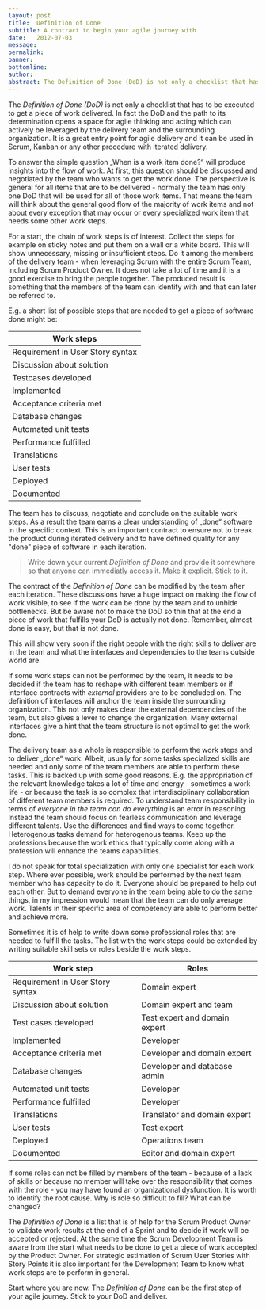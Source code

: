 ```yaml
---
layout: post
title:  Definition of Done
subtitle: A contract to begin your agile journey with
date:   2012-07-03
message: 
permalink: 
banner: 
bottomline: 
author: 
abstract: The Definition of Done (DoD) is not only a checklist that has to be executed to get a piece of work delivered. In fact the DoD and the path to its determination opens a space for agile thinking and acting which can actively be leveraged by the delivery team and the surrounding organization. It is a great entry point for agile delivery and it can be used in Scrum, Kanban or any other procedure with iterated delivery.
---
```

The *Definition of Done (DoD)* is not only a checklist that has to be executed to get a piece of work delivered. In fact the DoD and the path to its determination opens a space for agile thinking and acting which can actively be leveraged by the delivery team and the surrounding organization. It is a great entry point for agile delivery and it can be used in Scrum, Kanban or any other procedure with iterated delivery.

To answer the simple question „When is a work item done?“ will produce insights into the flow of work. At first, this question should be discussed and negotiated by the team who wants to get the work done. The perspective is general for all items that are to be delivered - normally the team has only one DoD that will be used for all of those work items. That means the team will think about the general good flow of the majority of work items and not about every exception that may occur or every specialized work item that needs some other work steps.

For a start, the chain of work steps is of interest. Collect the steps for example on sticky notes and put them on a wall or a white board. This will show unnecessary, missing or insufficient steps. Do it among the members of the delivery team - when leveraging Scrum with the entire Scrum Team, including Scrum Product Owner. It does not take a lot of time and it is a good exercise to bring the people together. The produced result is something that the members of the team can identify with and that can later be referred to.

E.g. a short list of possible steps that are needed to get a piece of software done might be:

|Work steps|
|----------|
|Requirement in User Story syntax|
|Discussion about solution|
|Testcases developed|
|Implemented|
|Acceptance criteria met|
|Database changes|
|Automated unit tests|
|Performance fulfilled|
|Translations|
|User tests|
|Deployed|
|Documented|

The team has to discuss, negotiate and conclude on the suitable work steps. As a result the team earns a clear understanding of „done“ software in the specific context. This is an important contract to ensure not to break the product during iterated delivery and to have defined quality for any "done" piece of software in each iteration.

> Write down your current *Definition of Done* and provide it somewhere so that anyone can immediatly access it. Make it explicit. Stick to it. 

The contract of the *Definition of Done* can be modified by the team after each iteration. These discussions have a huge impact on making the flow of work visible, to see if the work can be done by the team and to unhide bottlenecks. But be aware not to make the DoD so thin that at the end a piece of work that fulfills your DoD is actually not done. Remember, almost done is easy, but that is not done.

This will show very soon if the right people with the right skills to deliver are in the team and what the interfaces and dependencies to the teams outside world are.

If some work steps can not be performed by the team, it needs to be decided if the team has to reshape with different team members or if interface contracts with *external* providers are to be concluded on. The definition of interfaces will anchor the team inside the surrounding organization. This not only makes clear the external dependencies of the team, but also gives a lever to change the organization. Many external interfaces give a hint that the team structure is not optimal to get the work done.

The delivery team as a whole is responsible to perform the work steps and to deliver „done“ work. Albeit, usually for some tasks specialized skills are needed and only some of the team members are able to perform these tasks. This is backed up with some good reasons. E.g. the appropriation of the relevant knowledge takes a lot of time and energy - sometimes a work life - or because the task is so complex that interdisciplinary collaboration of different team members is required. To understand team responsibility in terms of *everyone in the team can do everything* is an error in reasoning. Instead the team should focus on fearless communication and leverage different talents. Use the differences and find ways to come together.  Heterogenous tasks demand for heterogenous teams. Keep up the professions because the work ethics that typically come along with a profession will enhance the teams capabilities.  

I do not speak for total specialization with only one specialist for each work step. Where ever possible, work should be performed by the next team member who has capacity to do it. Everyone should be prepared to help out each other. But to demand everyone in the team being able to do the same things, in my impression would mean that the team can do only average work. Talents in their specific area of competency are able to perform better and achieve more. 

Sometimes it is of help to write down some professional roles that are needed to fulfill the tasks. The list with the work steps could be extended by writing suitable skill sets or roles beside the work steps.

Work step | Roles
----------|------
Requirement in User Story syntax | Domain expert
Discussion about solution | Domain expert and team
Test cases developed | Test expert and domain expert
Implemented | Developer
Acceptance criteria met | Developer and domain expert
Database changes | Developer and database admin
Automated unit tests | Developer
Performance fulfilled | Developer
Translations | Translator and domain expert
User tests | Test expert
Deployed | Operations team
Documented | Editor and domain expert

If some roles can not be filled by members of the team - because of a lack of skills or because no member will take over the responsibility that comes with the role - you may have found an organizational dysfunction. It is worth to identify the root cause. Why is role so difficult to fill? What can be changed?

The *Definition of Done* is a list that is of help for the Scrum Product Owner to validate work results at the end of a Sprint and to decide if work will be accepted or rejected. At the same time the Scrum Development Team is aware from the start what needs to be done to get a piece of work accepted by the Product Owner. For strategic estimation of Scrum User Stories with Story Points it is also important for the Development Team to know what work steps are to perform in general.

Start where you are now. The *Definition of Done* can be the first step of your agile journey. Stick to your DoD and deliver.

